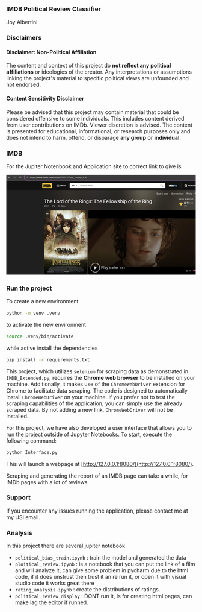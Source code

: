 ###  IMDB Political Review Classifier 
Joy Albertini

### Disclaimers
#### Disclaimer: Non-Political Affiliation
The content and context of this project do **not reflect any political affiliations** or ideologies of the creator. Any interpretations or assumptions linking the project's material to specific political views are unfounded and not endorsed.

#### Content Sensitivity Disclaimer
Please be advised that this project may contain material that could be considered offensive to some individuals. This includes content derived from user contributions on IMDb. Viewer discretion is advised. The content is presented for educational, informational, or research purposes only and does not intend to harm, offend, or disparage **any group** or **individual**.

### IMDB
For the Jupiter Notenbook and Application site to correct link to give is 

![IMBd link](assets/imdb_linlk.png "IMDB Link")

### Run the project
To create a new environment
```bash 
python -m venv .venv 
```
to activate the new environment
```bash
source .venv/bin/activate
```
while active install the dependencies
```bash
pip install -r requirements.txt
```

This project, which utilizes `selenium` for scraping data as demonstrated in `IMDB_Extended.py`, requires the **Chrome web browser** to be installed on your machine. Additionally, it makes use of the `ChromeWebDriver` extension for Chrome to facilitate data scraping.
The code is designed to automatically install `ChromeWebDriver` on your machine. If you prefer not to test the scraping capabilities of the application, you can simply use the already scraped data. By not adding a new link, `ChromeWebDriver` will not be installed.

For this project, we have also developed a user interface that allows you to run the project outside of Jupyter Notebooks. To start, execute the following command:
```bash
python Interface.py
```
This will launch a webpage at [http://127.0.0.1:8080/](http://127.0.0.1:8080/).

Scraping and generating the report of an IMDB page can take a while, for IMDb pages with a lot of reviews.

### Support
If you encounter any issues running the application, please contact me at my USI email.

### Analysis 
In this project there are several jupiter notebook 
- `political_bias_train.ipynb` : train the model and generated the data 
- `ploitical_review.ipynb` : is a notebook that you can put the link of a film and will analyze it, can give some problem in pycharm due to the html code, if it does unstrust then trust it an re run it, or open it with visual studio code it works great there
- `rating_analysis.ipynb` : create the distributions of ratings. 
- `political_review_display` : DONT run it, is for creating html pages, can make lag the editor if runned. 



 